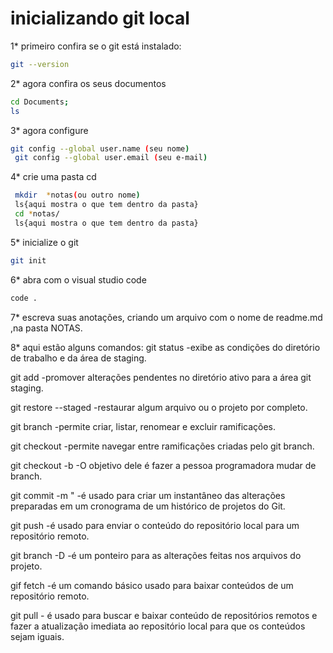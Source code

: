 # inicializando  git local

1* primeiro confira se o git está instalado:

```bash
git --version
```
2* agora confira os seus documentos

```bash
cd Documents; 
ls
```
3* agora configure 

```bash
git config --global user.name (seu nome)
 git config --global user.email (seu e-mail)
```
4* crie uma pasta cd
```bash
 mkdir  *notas(ou outro nome)
 ls{aqui mostra o que tem dentro da pasta}
 cd *notas/
 ls{aqui mostra o que tem dentro da pasta}
```
5* inicialize o git
```bash
git init
 ```
 6* abra com o visual studio code
 ```bash
 code .
```
7* escreva suas anotações, criando um arquivo com o nome de readme.md ,na pasta NOTAS.

8* aqui estão alguns comandos:
  git status -exibe as condições do diretório de trabalho e da área de staging.

git add <filename ou.> -promover alterações pendentes no diretório ativo para a área git staging.

git restore --staged <filename ou.> -restaurar algum arquivo ou o projeto por completo.

git branch <branchname> -permite criar, listar, renomear e excluir ramificações.

git checkout <branchname> -permite navegar entre ramificações criadas pelo git branch.

git checkout -b <branchname> -O objetivo dele é fazer a pessoa programadora mudar de branch.

git commit -m "<description> -é usado para criar um instantâneo das alterações preparadas em um cronograma de um histórico de projetos do Git.

git push -é usado para enviar o conteúdo do repositório local para um repositório remoto.

git branch -D <branchname> -é um ponteiro para as alterações feitas nos arquivos do projeto.

gif fetch -é um comando básico usado para baixar conteúdos de um repositório remoto.

git pull - é usado para buscar e baixar conteúdo de repositórios remotos e fazer a atualização imediata ao repositório local para que os conteúdos sejam iguais.






